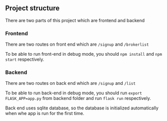 ## Project structure

There are two parts of this project which are frontend and backend

### Frontend

There are two routes on front end which are `/signup` and `/brokerlist`

To be able to run front-end in debug mode, you should `npm install` and `npm start` respectively.

### Backend

There are two routes on back end which are `/signup` and `/list`

To be able to run back-end in debug mode, you should run `export FLASK_APP=app.py` from backend folder and run `flask run` respectively.

Back end uses sqlite database, so the database is initialized automatically when whe app is run for the first time.
